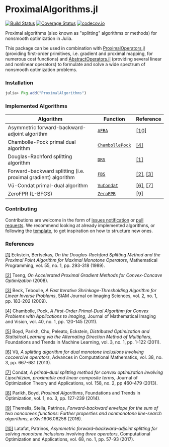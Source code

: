 # ProximalAlgorithms.jl

[![Build Status](https://travis-ci.org/kul-forbes/ProximalAlgorithms.jl.svg?branch=master)](https://travis-ci.org/kul-forbes/ProximalAlgorithms.jl)
[![Coverage Status](https://coveralls.io/repos/kul-forbes/ProximalAlgorithms.jl/badge.svg?branch=master&service=github)](https://coveralls.io/github/kul-forbes/ProximalAlgorithms.jl?branch=master)
[![codecov.io](http://codecov.io/github/kul-forbes/ProximalAlgorithms.jl/coverage.svg?branch=master)](http://codecov.io/github/kul-forbes/ProximalAlgorithms.jl?branch=master)

Proximal algorithms (also known as "splitting" algorithms or methods) for nonsmooth optimization in Julia.

This package can be used in combination with [ProximalOperators.jl](https://github.com/kul-forbes/ProximalOperators.jl) (providing first-order primitives, i.e. gradient and proximal mapping, for numerous cost functions) and [AbstractOperators.jl](https://github.com/kul-forbes/AbstractOperators.jl) (providing several linear and nonlinear operators) to formulate and solve a wide spectrum of nonsmooth optimization problems.

### Installation

```julia
julia> Pkg.add("ProximalAlgorithms")
```

### Implemented Algorithms

Algorithm                             | Function      | Reference
--------------------------------------|---------------|-----------
Asymmetric forward-backward-adjoint algorithm | [`AFBA`](src/algorithms/AsymmetricForwardBackwardAdjoint.jl) | [[10]][latafat_2017]
Chambolle-Pock primal dual algorithm  | [`ChambollePock`](src/algorithms/AsymmetricForwardBackwardAdjoint.jl) | [[4]][chambolle_2011]
Douglas-Rachford splitting algorithm  | [`DRS`](src/algorithms/DouglasRachford.jl) | [[1]][eckstein_1989]
Forward-backward splitting (i.e. proximal gradient) algorithm | [`FBS`](src/algorithms/ForwardBackward.jl) | [[2]][tseng_2008], [[3]][beck_2009]
Vũ-Condat primal-dual algorithm       | [`VuCondat`](src/algorithms/AsymmetricForwardBackwardAdjoint.jl) | [[6]][vu_2013], [[7]][condat_2013]
ZeroFPR (L-BFGS)                      | [`ZeroFPR`](src/algorithms/ZeroFPR.jl) | [[9]][themelis_2016]

### Contributing

Contributions are welcome in the form of [issues notification](https://github.com/kul-forbes/ProximalAlgorithms.jl/issues) or [pull requests](https://github.com/kul-forbes/ProximalAlgorithms.jl/pulls). We recommend looking at already implemented algorithms, or following the [template](src/template/Template.jl), to get inspiration on how to structure new ones.

### References

[[1]][eckstein_1989] Eckstein, Bertsekas, *On the Douglas-Rachford Splitting Method and the Proximal Point Algorithm for Maximal Monotone Operators*, Mathematical Programming, vol. 55, no. 1, pp. 293-318 (1989).

[[2]][tseng_2008] Tseng, *On Accelerated Proximal Gradient Methods for Convex-Concave Optimization* (2008).

[[3]][beck_2009] Beck, Teboulle, *A Fast Iterative Shrinkage-Thresholding Algorithm for Linear Inverse Problems*, SIAM Journal on Imaging Sciences, vol. 2, no. 1, pp. 183-202 (2009).

[[4]][chambolle_2011] Chambolle, Pock, *A First-Order Primal-Dual Algorithm for Convex Problems with Applications to Imaging*, Journal of Mathematical Imaging and Vision, vol. 40, no. 1, pp. 120-145 (2011).

[[5]][boyd_2011] Boyd, Parikh, Chu, Peleato, Eckstein, *Distributed Optimization and Statistical Learning via the Alternating Direction Method of Multipliers*, Foundations and Trends in Machine Learning, vol. 3, no. 1, pp. 1-122 (2011).

[[6]][vu_2013] Vũ, *A splitting algorithm for dual monotone inclusions involving cocoercive operators*, Advances in Computational Mathematics, vol. 38, no. 3, pp. 667-681 (2013).

[[7]][condat_2013] Condat, *A primal–dual splitting method for convex optimization involving Lipschitzian, proximable and linear composite terms*, Journal of Optimization Theory and Applications, vol. 158, no. 2, pp 460-479 (2013).

[[8]][parikh_2014] Parikh, Boyd, *Proximal Algorithms*, Foundations and Trends in Optimization, vol. 1, no. 3, pp. 127-239 (2014).

[[9]][themelis_2016] Themelis, Stella, Patrinos, *Forward-backward envelope for the sum of two nonconvex functions: Further properties and nonmonotone line-search algorithms*, arXiv:1606.06256 (2016).

[[10]][latafat_2017] Latafat, Patrinos, *Asymmetric forward–backward–adjoint splitting for solving monotone inclusions involving three operators*, Computational Optimization and Applications, vol. 68, no. 1, pp. 57-93 (2017).

[eckstein_1989]: https://link.springer.com/article/10.1007/BF01581204
[tseng_2008]: http://www.mit.edu/~dimitrib/PTseng/papers/apgm.pdf
[beck_2009]: http://epubs.siam.org/doi/abs/10.1137/080716542
[chambolle_2011]: https://link.springer.com/article/10.1007/s10851-010-0251-1
[boyd_2011]: http://www.nowpublishers.com/article/Details/MAL-016
[parikh_2014]: http://www.nowpublishers.com/article/Details/OPT-003
[themelis_2016]: https://arxiv.org/abs/1606.06256
[latafat_2017]: https://link.springer.com/article/10.1007/s10589-017-9909-6
[condat_2013]: https://link.springer.com/article/10.1007/s10957-012-0245-9
[vu_2013]: https://link.springer.com/article/10.1007/s10444-011-9254-8
